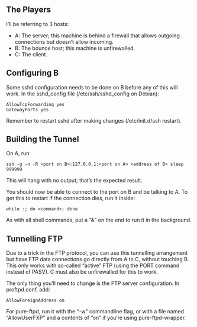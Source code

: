 <!--# set var="title" value="SSH Tunnelling 101" -->
<!--# set var="date" value="2006-01-23" -->

<!--# include file="include/top.html" -->

## The Players

I’ll be referring to 3 hosts:

* A: The server; this machine is behind a firewall that allows outgoing connections but doesn’t allow incoming.
* B: The bounce host; this machine is unfirewalled.
* C: The client.

## Configuring B

Some sshd configuration needs to be done on B before any of this will work. In the sshd\_config file (/etc/ssh/sshd\_config on Debian):

	AllowTcpForwarding yes
	GatewayPorts yes

Remember to restart sshd after making changes (/etc/init.d/ssh restart).

## Building the Tunnel

On A, run:

	ssh -g -n -R <port on B>:127.0.0.1:<port on A> <address of B> sleep 999999

This will hang with no output; that’s the expected result.

You should now be able to connect to the port on B and be talking to A. To get this to restart if the connection dies, run it inside:

	while :; do <command>; done

As with all shell commands, put a “&” on the end to run it in the background.

## Tunnelling FTP

Due to a trick in the FTP protocol, you can use this tunnelling arrangement but have FTP data connections go directly from A to C, without touching B. This only works with so-called “active” FTP (using the PORT command instead of PASV). C must also be unfirewalled for this to work.

The only thing you’ll need to change is the FTP server configuration. In proftpd.conf, add:

	AllowForeignAddress on

For pure-ftpd, run it with the “-w” commandline flag, or with a file named “AllowUserFXP” and a contents of “on” if you’re using pure-ftpd-wrapper.

<!--# include file="include/bottom.html" -->
